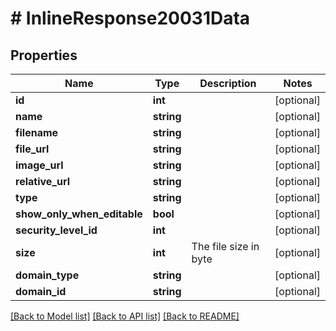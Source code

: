 # # InlineResponse20031Data

## Properties

Name | Type | Description | Notes
------------ | ------------- | ------------- | -------------
**id** | **int** |  | [optional]
**name** | **string** |  | [optional]
**filename** | **string** |  | [optional]
**file_url** | **string** |  | [optional]
**image_url** | **string** |  | [optional]
**relative_url** | **string** |  | [optional]
**type** | **string** |  | [optional]
**show_only_when_editable** | **bool** |  | [optional]
**security_level_id** | **int** |  | [optional]
**size** | **int** | The file size in byte | [optional]
**domain_type** | **string** |  | [optional]
**domain_id** | **string** |  | [optional]

[[Back to Model list]](../../README.md#models) [[Back to API list]](../../README.md#endpoints) [[Back to README]](../../README.md)
